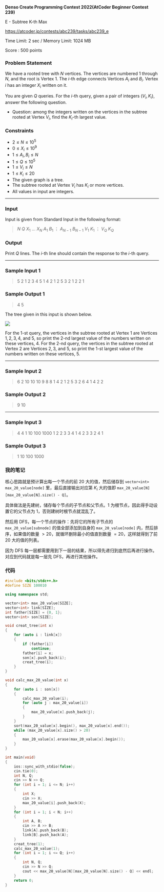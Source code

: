 **Denso Create Programming Contest 2022(AtCoder Beginner Contest 239)**

E - Subtree K-th Max

https://atcoder.jp/contests/abc239/tasks/abc239_e

<!--more-->

Time Limit: 2 sec / Memory Limit: 1024 MB

Score : $500$ points

### Problem Statement

We have a rooted tree with $N$ vertices. The vertices are numbered $1$ through $N$, and the root is Vertex $1$.
The $i$-th edge connects Vertices $A_i$ and $B_i$.
Vertex $i$ has an integer $X_i$ written on it.

You are given $Q$ queries. For the $i$-th query, given a pair of integers $(V_i,K_i)$, answer the following question.

- Question: among the integers written on the vertices in the subtree rooted at Vertex $V_i$, find the $K_i$-th largest value.

### Constraints

- $2 \leq N \leq 10^5$
- $0\leq X_i\leq 10^9$
- $1\leq A_i,B_i\leq N$
- $1\leq Q \leq 10^5$
- $1\leq V_i\leq N$
- $1\leq K_i\leq 20$
- The given graph is a tree.
- The subtree rooted at Vertex $V_i$ has $K_i$ or more vertices.
- All values in input are integers.

------

### Input

Input is given from Standard Input in the following format:

> $N$ $Q$
> $X_1$ $\ldots$ $X_N$
> $A_1$ $B_1$
> $\vdots$
> $A_{N-1}$ $B_{N-1}$
> $V_1$ $K_1$
> $\vdots$
> $V_Q$ $K_Q$

### Output

Print $Q$ lines. The $i$-th line should contain the response to the $i$-th query.

------

### Sample Input 1

> 5 2
> 1 2 3 4 5
> 1 4
> 2 1
> 2 5
> 3 2
> 1 2
> 2 1

### Sample Output 1

> 4
> 5

The tree given in this input is shown below.

![](https://assets.zouht.com/img/note/26-01.webp)

For the $1$-st query, the vertices in the subtree rooted at Vertex $1$ are Vertices $1, 2, 3, 4$, and $5$, so print the $2$-nd largest value of the numbers written on these vertices, $4$.
For the $2$-nd query, the vertices in the subtree rooted at Vertex $2$ are Vertices $2, 3$, and $5$, so print the $1$-st largest value of the numbers written on these vertices, $5$.

------

### Sample Input 2

> 6 2
> 10 10 10 9 8 8
> 1 4
> 2 1
> 2 5
> 3 2
> 6 4
> 1 4
> 2 2

### Sample Output 2

> 9
> 10

------

### Sample Input 3

> 4 4
> 1 10 100 1000
> 1 2
> 2 3
> 3 4
> 1 4
> 2 3
> 3 2
> 4 1

### Sample Output 3

> 1
> 10
> 100
> 1000

### 我的笔记

核心思路就是预计算出每一个节点的前 $20$ 大的值，然后储存到 `vector<int> max_20_value[node]` 里，最后直接输出对应第 $K_i$ 大的值即 `max_20_value[N][max_20_value[N].size() - Q]`。

具体做法是先建树，储存每个节点的子节点和父节点。$1$ 为根节点，因此得手动设置它的父节点为 $1$，否则建树时根节点就混乱了。

然后用 DFS，每一个节点的操作：先将它的所有子节点的 `max_20_value[subnode]` 的值全部添加到自身的 `max_20_value[node]` 内，然后排序，如果值的数量 $>20$，就循环删除最小的值直到数量 $=20$，这样就得到了前 $20$ 大的值的列表。

因为 DFS 每一层都需要用到下一层的结果，所以得先递归到底然后再进行操作。对应到代码就是每一层先 DFS，再进行其他操作。

### 代码

```cpp
#include <bits/stdc++.h>
#define SIZE 100010

using namespace std;

vector<int> max_20_value[SIZE];
vector<int> link[SIZE];
int father[SIZE] = {0, 1};
vector<int> son[SIZE];

void creat_tree(int x)
{
	for (auto i : link[x])
	{
		if (father[i])
			continue;
		father[i] = x;
		son[x].push_back(i);
		creat_tree(i);
	}
}

void calc_max_20_value(int x)
{
	for (auto i : son[x])
	{
		calc_max_20_value(i);
		for (auto j : max_20_value[i])
		{
			max_20_value[x].push_back(j);
		}
	}
	sort(max_20_value[x].begin(), max_20_value[x].end());
	while (max_20_value[x].size() > 20)
	{
		max_20_value[x].erase(max_20_value[x].begin());
	}
}

int main(void)
{
	ios::sync_with_stdio(false);
	cin.tie(0);
	int N, Q;
	cin >> N >> Q;
	for (int i = 1; i <= N; i++)
	{
		int X;
		cin >> X;
		max_20_value[i].push_back(X);
	}
	for (int i = 1; i < N; i++)
	{
		int A, B;
		cin >> A >> B;
		link[A].push_back(B);
		link[B].push_back(A);
	}
	creat_tree(1);
	calc_max_20_value(1);
	for (int i = 1; i <= Q; i++)
	{
		int N, Q;
		cin >> N >> Q;
		cout << max_20_value[N][max_20_value[N].size() - Q] << endl;
	}
	return 0;
}
```